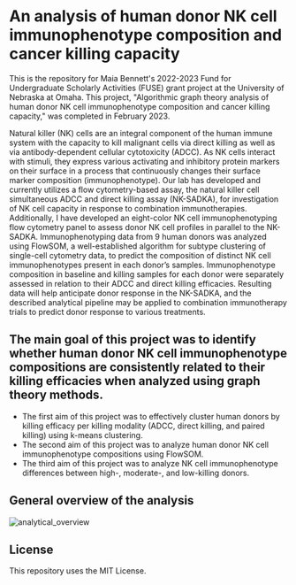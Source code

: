 # An analysis of human donor NK cell immunophenotype composition and cancer killing capacity 

This is the repository for Maia Bennett's 2022-2023 Fund for Undergraduate Scholarly Activities (FUSE) grant project at the University of Nebraska at Omaha. This project, "Algorithmic graph theory analysis of human donor NK cell immunophenotype composition and cancer killing capacity," was completed in February 2023.

Natural killer (NK) cells are an integral component of the human immune system with the capacity to kill malignant cells via direct killing as well as via antibody-dependent cellular cytotoxicity (ADCC). As NK cells interact with stimuli, they express various activating and inhibitory protein markers on their surface in a process that continuously changes their surface marker composition (immunophenotype). Our lab has developed and currently utilizes a flow cytometry-based assay, the natural killer cell simultaneous ADCC and direct killing assay (NK-SADKA), for investigation of NK cell capacity in response to combination immunotherapies. Additionally, I have developed an eight-color NK cell immunophenotyping flow cytometry panel to assess donor NK cell profiles in parallel to the NK-SADKA. Immunophenotyping data from 9 human donors was analyzed using FlowSOM, a well-established algorithm for subtype clustering of single-cell cytometry data, to predict the composition of distinct NK cell immunophenotypes present in each donor’s samples. Immunophenotype composition in baseline and killing samples for each donor were separately assessed in relation to their ADCC and direct killing efficacies. Resulting data will help anticipate donor response in the NK-SADKA, and the described analytical pipeline may be applied to combination immunotherapy trials to predict donor response to various treatments.  

## The main goal of this project was to identify whether human donor NK cell immunophenotype compositions are consistently related to their killing efficacies when analyzed using graph theory methods.
- The first aim of this project was to effectively cluster human donors by killing efficacy per killing modality (ADCC, direct killing, and paired killing) using k-means clustering.
- The second aim of this project was to analyze human donor NK cell immunophenotype compositions using FlowSOM.
- The third aim of this project was to analyze NK cell immunophenotype differences between high-, moderate-, and low-killing donors.

## General overview of the analysis

![analytical_overview](https://user-images.githubusercontent.com/123126475/224165084-b904e348-ff48-4b8e-9f49-6ea3562729fb.png)

## License
This repository uses the MIT License. 
